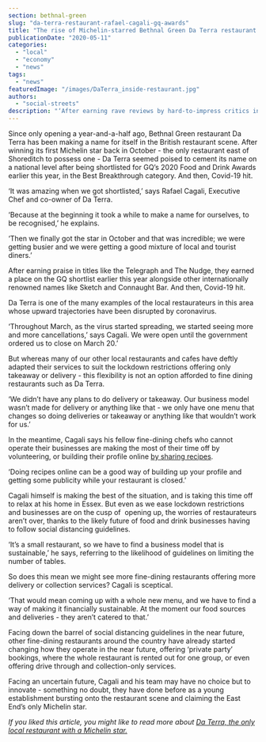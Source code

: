 ```yaml
---
section: bethnal-green
slug: "da-terra-restaurant-rafael-cagali-gq-awards"
title: "The rise of Michelin-starred Bethnal Green Da Terra restaurant halted by Covid-19"
publicationDate: "2020-05-11"
categories: 
  - "local"
  - "economy"
  - "news"
tags: 
  - "news"
featuredImage: "/images/DaTerra_inside-restaurant.jpg"
authors: 
  - "social-streets"
description: "‘After earning rave reviews by hard-to-impress critics in the Telegraph and the Nudge - they earned their place on the GQ shortlist, alongside other internationally renowned food establishments like Sketch and Connaught Bar. And then, Covid-19 hit.’"
---
```


Since only opening a year-and-a-half ago, Bethnal Green restaurant Da Terra has been making a name for itself in the British restaurant scene. After winning its first Michelin star back in October - the only restaurant east of Shoreditch to possess one - Da Terra seemed poised to cement its name on a national level after being shortlisted for GQ’s 2020 Food and Drink Awards earlier this year, in the Best Breakthrough category. And then, Covid-19 hit.

‘It was amazing when we got shortlisted,’ says Rafael Cagali, Executive Chef and co-owner of Da Terra. 

‘Because at the beginning it took a while to make a name for ourselves, to be recognised,’ he explains.

‘Then we finally got the star in October and that was incredible; we were getting busier and we were getting a good mixture of local and tourist diners.’

After earning praise in titles like the Telegraph and The Nudge, they earned a place on the GQ shortlist earlier this year alongside other internationally renowned names like Sketch and Connaught Bar. And then, Covid-19 hit.

Da Terra is one of the many examples of the local restaurateurs in this area whose upward trajectories have been disrupted by coronavirus.

‘Throughout March, as the virus started spreading, we started seeing more and more cancellations,’ says Cagali. We were open until the government ordered us to close on March 20.’ 

But whereas many of our other local restaurants and cafes have deftly adapted their services to suit the lockdown restrictions offering only takeaway or delivery - this flexibility is not an option afforded to fine dining restaurants such as Da Terra. 

‘We didn’t have any plans to do delivery or takeaway. Our business model wasn’t made for delivery or anything like that - we only have one menu that changes so doing deliveries or takeaway or anything like that wouldn’t work for us.’ 

In the meantime, Cagali says his fellow fine-dining chefs who cannot operate their businesses are making the most of their time off by volunteering, or building their profile online [by sharing recipes](https://bethnalgreen.romanroadlondon.com/macaroni-cheese-recipe-oliver-rowe/). 

‘Doing recipes online can be a good way of building up your profile and getting some publicity while your restaurant is closed.’ 

Cagali himself is making the best of the situation, and is taking this time off to relax at his home in Essex. But even as we ease lockdown restrictions and businesses are on the cusp of  opening up, the worries of restaurateurs aren’t over, thanks to the likely future of food and drink businesses having to follow social distancing guidelines. 

‘It’s a small restaurant, so we have to find a business model that is sustainable,’ he says, referring to the likelihood of guidelines on limiting the number of tables. 

So does this mean we might see more fine-dining restaurants offering more delivery or collection services? Cagali is sceptical.

‘That would mean coming up with a whole new menu, and we have to find a way of making it financially sustainable. At the moment our food sources and deliveries - they aren’t catered to that.’

Facing down the barrel of social distancing guidelines in the near future, other fine-dining restaurants around the country have already started changing how they operate in the near future, offering ‘private party’ bookings, where the whole restaurant is rented out for one group, or even offering drive through and collection-only services. 

Facing an uncertain future, Cagali and his team may have no choice but to innovate - something no doubt, they have done before as a young establishment bursting onto the restaurant scene and claiming the East End’s only Michelin star. 

  
_If you liked this article, you might like to read more about_ [_Da Terra, the only local restaurant with a Michelin star._](https://bethnalgreen.romanroadlondon.com/bethnal-green-restaurant-da-terra-awarded-michelin-star/)
